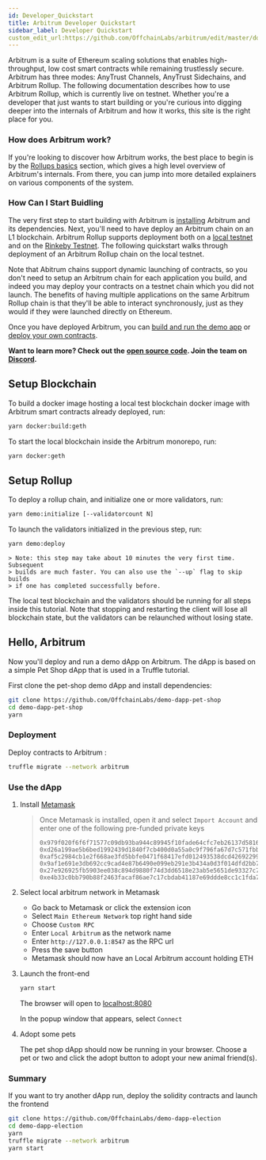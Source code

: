 ```yaml
---
id: Developer_Quickstart
title: Arbitrum Developer Quickstart
sidebar_label: Developer Quickstart
custom_edit_url:https://github.com/OffchainLabs/arbitrum/edit/master/docs/Developer_Quickstart.md
---
```


Arbitrum is a suite of Ethereum scaling solutions that enables high-throughput, low cost smart contracts while remaining trustlessly secure. Arbitrum has three modes: AnyTrust Channels, AnyTrust Sidechains, and Arbitrum Rollup. The following documentation describes how to use Arbitrum Rollup, which is currently live on testnet. Whether you're a developer that just wants to start building or you're curious into digging deeper into the internals of Arbitrum and how it works, this site is the right place for you.


### How does Arbitrum work?

If you're looking to discover how Arbitrum works, the best place to begin is by the [Rollups basics](Rollup_basics.md) section, which gives a high level overview of Arbitrum's internals. From there, you can jump into more detailed explainers on various components of the system.
  
### How Can I Start Buidling

The very first step to start building with Arbitrum is [installing](Installation.md) Arbitrum and its dependencies. Next, you'll need to have deploy an Arbitrum chain on an L1 blockchain. Arbitrum Rollup supports deployment both on a [local testnet](Local_Blockchain.md) and on the [Rinkeby Testnet](Rinkeby.md). The following quickstart walks through deployment of an Arbitrum Rollup chain on the local testnet. 

Note that Abitrum chains support dynamic launching of contracts, so you don't need to setup an Arbitrum chain for each application you build, and indeed you may deploy your contracts on a testnet chain which you did not launch. The benefits of having multiple applications on the same Arbitrum Rollup chain is that they'll be able to interact synchronously, just as they would if they were launched directly on Ethereum. 

Once you have deployed Arbitrum, you can [build and run the demo app](#hello-arbitrum) or [deploy your own contracts](Contract_Deployment.md).

**Want to learn more? Check out the** [**open source code**](https://github.com/offchainlabs/arbitrum)**. Join the team on** [**Discord**](https://discord.gg/ZpZuw7p)**.**

## Setup Blockchain

To build a docker image hosting a local test blockchain docker image with Arbitrum smart contracts already deployed, run:

```bash
yarn docker:build:geth
```

To start the local blockchain inside the Arbitrum monorepo, run:

```bash
yarn docker:geth
```

## Setup Rollup

To deploy a rollup chain, and initialize one or more validators, run:

```bash
yarn demo:initialize [--validatorcount N]
```

To launch the validators initialized in the previous step, run:

```bash
yarn demo:deploy
```

    > Note: this step may take about 10 minutes the very first time. Subsequent
    > builds are much faster. You can also use the `--up` flag to skip builds
    > if one has completed successfully before.

The local test blockchain and the validators should be running for all steps inside this tutorial. Note that
stopping and restarting the client will lose all blockchain state, but the validators can be relaunched without losing state.

## Hello, Arbitrum
Now you'll deploy and run a demo dApp on Arbitrum. The dApp is based on
a simple Pet Shop dApp that is used in a Truffle tutorial.

First clone the pet-shop demo dApp and install dependencies:

```bash
git clone https://github.com/OffchainLabs/demo-dapp-pet-shop
cd demo-dapp-pet-shop
yarn
```

### Deployment

Deploy contracts to Arbitrum :

```bash
truffle migrate --network arbitrum
```

### Use the dApp

1. Install [Metamask](https://metamask.io/)

   > Once Metamask is installed, open it and select
   > `Import Account` and enter one of the following pre-funded private keys
   >
   > ```
   > 0x979f020f6f6f71577c09db93ba944c89945f10fade64cfc7eb26137d5816fb76
   > 0xd26a199ae5b6bed1992439d1840f7cb400d0a55a0c9f796fa67d7c571fbb180e
   > 0xaf5c2984cb1e2f668ae3fd5bbfe0471f68417efd012493538dcd42692299155b
   > 0x9af1e691e3db692cc9cad4e87b6490e099eb291e3b434a0d3f014dfd2bb747cc
   > 0x27e926925fb5903ee038c894d9880f74d3dd6518e23ab5e5651de93327c7dffa
   > 0xe4b33c0bb790b88f2463facaf86ae7c17cbdab41187e69ddde8cc1c1fda7c9ab
   > ```

2) Select local arbitrum network in Metamask

   - Go back to Metamask or click the extension icon
   - Select `Main Ethereum Network` top right hand side
   - Choose `Custom RPC`
   - Enter `Local Arbitrum` as the network name
   - Enter `http://127.0.0.1:8547` as the RPC url
   - Press the save button
   - Metamask should now have an Local Arbitrum account holding ETH

3) Launch the front-end

   ```bash
   yarn start
   ```

   The browser will open to [localhost:8080](http://localhost:8080)

   In the popup window that appears, select `Connect`

4) Adopt some pets

   The pet shop dApp should now be running in your browser. Choose a pet or two
   and click the adopt button to adopt your new animal friend(s).

### Summary

If you want to try another dApp run, deploy the solidity contracts and launch the frontend

```bash
git clone https://github.com/OffchainLabs/demo-dapp-election
cd demo-dapp-election
yarn
truffle migrate --network arbitrum
yarn start
```
